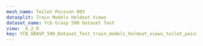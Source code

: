 ```yaml
---
mesh_name: Toilet Poisson 003
datasplit: Train Models Holdout Views
dataset_name: Ycb Grasp 590 Dataset Test
view: _6_2_0
key: YCB_GRASP_590_Dataset_Test_train_models_holdout_views_toilet_poisson_003__6_2_0
---
```


